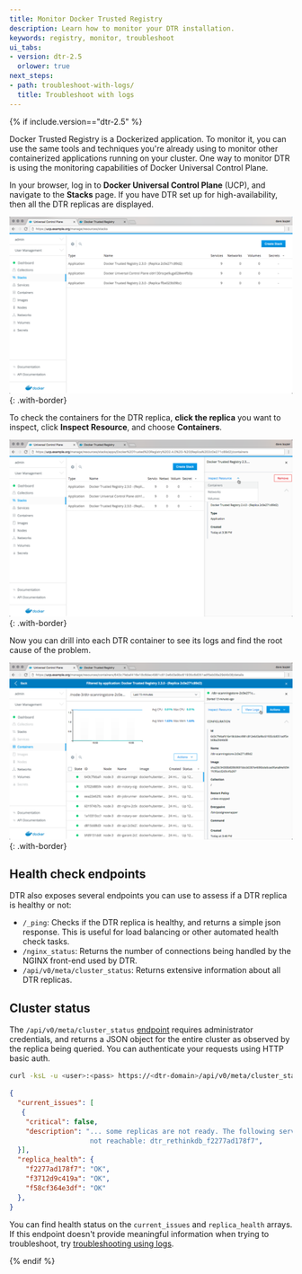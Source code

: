 ```yaml
---
title: Monitor Docker Trusted Registry
description: Learn how to monitor your DTR installation.
keywords: registry, monitor, troubleshoot
ui_tabs:
- version: dtr-2.5
  orlower: true
next_steps:
- path: troubleshoot-with-logs/
  title: Troubleshoot with logs
---
```


{% if include.version=="dtr-2.5" %}

Docker Trusted Registry is a Dockerized application. To monitor it, you can
use the same tools and techniques you're already using to monitor other
containerized applications running on your cluster. One way to monitor
DTR is using the monitoring capabilities of Docker Universal Control Plane.

In your browser, log in to **Docker Universal Control Plane** (UCP), and
navigate to the **Stacks** page.
If you have DTR set up for high-availability, then all the DTR replicas are
displayed.

![](../../images/monitor-1.png){: .with-border}

To check the containers for the DTR replica, **click the replica** you want
to inspect, click **Inspect Resource**, and choose **Containers**.

![](../../images/monitor-2.png){: .with-border}

Now you can drill into each DTR container to see its logs and find the root
cause of the problem.

![](../../images/monitor-3.png){: .with-border}

## Health check endpoints

DTR also exposes several endpoints you can use to assess if a DTR replica
is healthy or not:

* `/_ping`: Checks if the DTR replica is healthy, and
returns a simple json response. This is useful for load balancing or other
automated health check tasks.
* `/nginx_status`: Returns the number of connections being handled by the
NGINX front-end used by DTR.
* `/api/v0/meta/cluster_status`: Returns extensive information about all DTR
replicas.

## Cluster status

The `/api/v0/meta/cluster_status` [endpoint](/reference/dtr/2.5/api/)
requires administrator credentials, and returns a JSON object for the entire
cluster as observed by the replica being queried. You can authenticate your
requests using HTTP basic auth.

```bash
curl -ksL -u <user>:<pass> https://<dtr-domain>/api/v0/meta/cluster_status
```

```json
{
  "current_issues": [
   {
    "critical": false,
    "description": "... some replicas are not ready. The following servers are
                    not reachable: dtr_rethinkdb_f2277ad178f7",
  }],
  "replica_health": {
    "f2277ad178f7": "OK",
    "f3712d9c419a": "OK",
    "f58cf364e3df": "OK"
  },
}
```

You can find health status on the `current_issues` and `replica_health` arrays.
If this endpoint doesn't provide meaningful information when trying to
troubleshoot, try [troubleshooting using logs](troubleshoot-with-logs.md).

{% endif %}